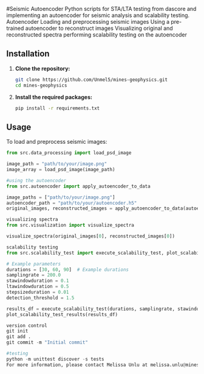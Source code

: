 #Seismic Autoencoder 
Python scripts for STA/LTA testing from dascore and implementing an autoencoder for seismic analysis and scalability testing. 
Autoencoder 
  Loading and preprocessing seismic images 
  Using a pre-trained autoencoder to reconstruct images 
  Visualizing original and reconstructed spectra 
  performing scalability testing on the autoencoder 


## Installation

1. **Clone the repository:**
    ```sh
    git clone https://github.com/Unmel5/mines-geophysics.git
    cd mines-geophysics
    ```

2. **Install the required packages:**
    ```sh
    pip install -r requirements.txt
    ```
## Usage
To load and preprocess seismic images:

```python
from src.data_processing import load_psd_image

image_path = "path/to/your/image.png"
image_array = load_psd_image(image_path)

#using the autoencoder 
from src.autoencoder import apply_autoencoder_to_data

image_paths = ["path/to/your/image.png"]
autoencoder_path = "path/to/your/autoencoder.h5"
original_images, reconstructed_images = apply_autoencoder_to_data(autoencoder_path, image_paths)

visualizing spectra 
from src.visualization import visualize_spectra

visualize_spectra(original_images[0], reconstructed_images[0])

scalability testing 
from src.scalability_test import execute_scalability_test, plot_scalability_test_results

# Example parameters
durations = [30, 60, 90]  # Example durations
samplingrate = 200.0
stawindowduration = 0.1
ltawindowduration = 0.5
stepsizeduration = 0.01
detection_threshold = 1.5

results_df = execute_scalability_test(durations, samplingrate, stawindowduration, ltawindowduration, stepsizeduration, detection_threshold)
plot_scalability_test_results(results_df)

version control 
git init 
git add . 
git commit -m "Initial commit" 

#testing 
python -m unittest discover -s tests
For more information, please contact Melissa Unlu at melissa.unlu@mines.edu 




